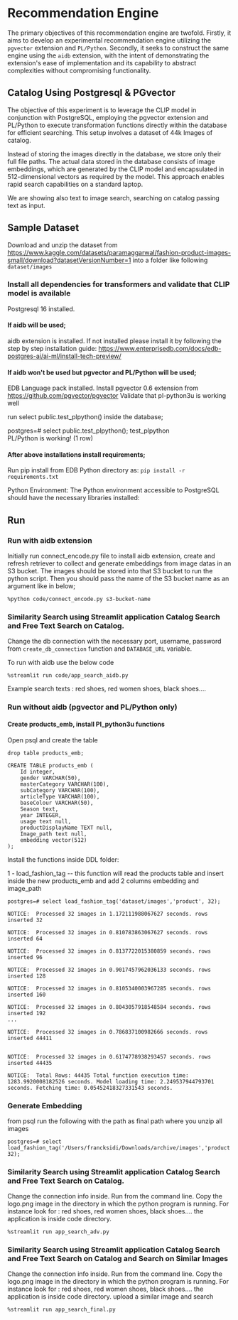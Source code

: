 # Recommendation Engine

The primary objectives of this recommendation engine are twofold. Firstly, it aims to develop an experimental recommendation engine utilizing the `pgvector` extension and `PL/Python`. Secondly, it seeks to construct the same engine using the `aidb` extension, with the intent of demonstrating the extension's ease of implementation and its capability to abstract complexities without compromising functionality.

## Catalog Using Postgresql &amp; PGvector

The objective of this experiment is to leverage the CLIP model in conjunction with PostgreSQL, employing the pgvector extension and PL/Python to execute transformation functions directly within the database for efficient searching. This setup involves a dataset of 44k Images of catalog. 

Instead of storing the images directly in the database, we store only their full file paths. The actual data stored in the database consists of image embeddings, which are generated by the CLIP model and encapsulated in 512-dimensional vectors as required by the model. This approach enables rapid search capabilities on a standard laptop.

We are showing also text to image search, searching on catalog passing text as input. 

## Sample Dataset
Download and unzip the dataset from https://www.kaggle.com/datasets/paramaggarwal/fashion-product-images-small/download?datasetVersionNumber=1
into a folder like following `dataset/images`

### Install all dependencies for transformers and validate that CLIP model is available

Postgresql 16 installed.

#### If aidb will be used;

aidb extension is installed. If not installed please install it by following the step by step installation guide: https://www.enterprisedb.com/docs/edb-postgres-ai/ai-ml/install-tech-preview/

#### If aidb won't be used but pgvector and PL/Python will be used;

EDB Language pack installed.
Install pgvector 0.6 extension from https://github.com/pgvector/pgvector
Validate that pl-python3u is working well 

run select public.test_plpython() inside the database;

postgres=# select public.test_plpython();
     test_plpython     
 PL/Python is working!
(1 row)

#### After above installations install requirements;

Run pip install from EDB Python directory as: `pip install -r requirements.txt`


Python Environment: The Python environment accessible to PostgreSQL should have the necessary libraries installed: 

## Run
### Run with aidb extension
Initially run connect_encode.py file to install aidb extension, create and refresh retriever to collect and generate embeddings from image datas in an S3 bucket.
The images should be stored into that S3 bucket to run the python script. Then you should pass the name of the S3 bucket name as an argument like in below;

```
%python code/connect_encode.py s3-bucket-name
```

### Similarity Search using Streamlit application Catalog Search and Free Text Search on Catalog. 

Change the db connection with the necessary port, username, password from `create_db_connection` function and `DATABASE_URL` variable. 

To run with aidb use the below code
```
%streamlit run code/app_search_aidb.py
```
Example search texts : red shoes, red women shoes, black shoes....

### Run without aidb (pgvector and PL/Python only)

#### Create products_emb, install Pl_python3u functions

Open psql and create the table 
```
drop table products_emb;

CREATE TABLE products_emb (
    Id integer,
    gender VARCHAR(50),
    masterCategory VARCHAR(100),
    subCategory VARCHAR(100),
    articleType VARCHAR(100),
    baseColour VARCHAR(50),
    Season text,
    year INTEGER,
    usage text null,
    productDisplayName TEXT null,
    Image_path text null, 
    embedding vector(512)
);
```


Install the functions inside DDL folder:

1 - load_fashion_tag -- this function will read the products table and insert inside the new products_emb and add 2 columns embedding and image_path

```
postgres=# select load_fashion_tag('dataset/images','product', 32);

NOTICE:  Processed 32 images in 1.172111988067627 seconds. rows inserted 32

NOTICE:  Processed 32 images in 0.810783863067627 seconds. rows inserted 64

NOTICE:  Processed 32 images in 0.8137722015380859 seconds. rows inserted 96

NOTICE:  Processed 32 images in 0.9017457962036133 seconds. rows inserted 128

NOTICE:  Processed 32 images in 0.8105340003967285 seconds. rows inserted 160

NOTICE:  Processed 32 images in 0.8043057918548584 seconds. rows inserted 192
...

NOTICE:  Processed 32 images in 0.786837100982666 seconds. rows inserted 44411


NOTICE:  Processed 32 images in 0.6174778938293457 seconds. rows inserted 44435

NOTICE:  Total Rows: 44435 Total function execution time: 1283.9920008182526 seconds. Model loading time: 2.249537944793701 seconds. Fetching time: 0.05452418327331543 seconds.
```

### Generate Embedding 

from psql 
run the following with the path as final path where you unzip all images
```
postgres=# select load_fashion_tag('/Users/francksidi/Downloads/archive/images','product', 32);
```


### Similarity Search using Streamlit application Catalog Search and Free Text Search on Catalog. 

Change the connection info inside. Run from the command line. Copy the logo.png image in the directory in which the python program is running.
For instance look for : red shoes, red women shoes, black shoes....
the application is inside code directory.
```
%streamlit run app_search_adv.py
```

### Similarity Search using Streamlit application Catalog Search and Free Text Search on Catalog and Search on Similar Images

Change the connection info inside. Run from the command line. Copy the logo.png image in the directory in which the python program is running.
For instance look for : red shoes, red women shoes, black shoes....
the application is inside code directory.
upload a similar image and search
```
%streamlit run app_search_final.py

